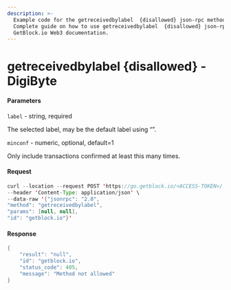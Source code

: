 ```yaml
---
description: >-
  Example code for the getreceivedbylabel  {disallowed} json-rpc method.
  Сomplete guide on how to use getreceivedbylabel  {disallowed} json-rpc in
  GetBlock.io Web3 documentation.
---
```


# getreceivedbylabel {disallowed} - DigiByte

#### Parameters

`label` - string, required

The selected label, may be the default label using “”.

`minconf` - numeric, optional, default=1

Only include transactions confirmed at least this many times.

#### Request

```java
curl --location --request POST 'https://go.getblock.io/<ACCESS-TOKEN>/' \
--header 'Content-Type: application/json' \
--data-raw '{"jsonrpc": "2.0",
"method": "getreceivedbylabel",
"params": [null, null],
"id": "getblock.io"}'
```

#### Response

```java
{
    "result": "null",
    "id": "getblock.io",
    "status_code": 405,
    "message": "Method not allowed"
}
```
